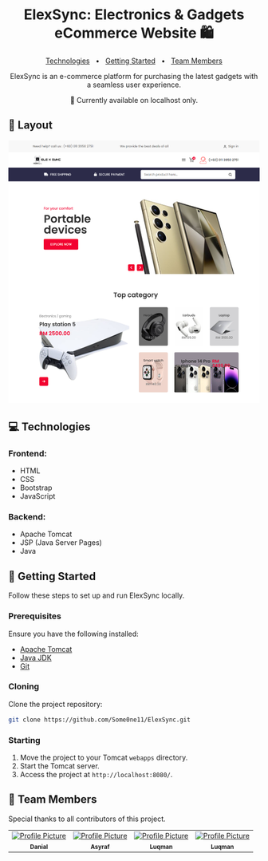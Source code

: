 
<h1 align="center" style="font-weight: bold;">ElexSync: Electronics & Gadgets eCommerce Website 🛍️</h1>

<p align="center">
<a href="#technologies">Technologies</a>
    <span>&nbsp; • &nbsp;</span>
<a href="#started">Getting Started</a>
    <span>&nbsp; • &nbsp;</span>
<a href="#team">Team Members</a>
</p>

<p align="center">ElexSync is an e-commerce platform for purchasing the latest gadgets with a seamless user experience.</p>

<p align="center">
🚀 Currently available on localhost only.
</p>

<h2 id="layout">🎨 Layout</h2>

<p align="center">
<img src="src/main/webapp/img/preview1.png" alt="ElexSync Homepage" width="1428">
</p>

<h2 id="technologies">💻 Technologies</h2>

### Frontend:
- HTML
- CSS
- Bootstrap
- JavaScript

### Backend:
- Apache Tomcat
- JSP (Java Server Pages)
- Java

<h2 id="started">🚀 Getting Started</h2>

Follow these steps to set up and run ElexSync locally.

<h3>Prerequisites</h3>

Ensure you have the following installed:

- [Apache Tomcat](https://tomcat.apache.org/)
- [Java JDK](https://www.oracle.com/java/technologies/javase-downloads.html)
- [Git](https://git-scm.com/)

<h3>Cloning</h3>

Clone the project repository:

```bash
git clone https://github.com/Some0ne11/ElexSync.git
```

<h3>Starting</h3>

1. Move the project to your Tomcat `webapps` directory.
2. Start the Tomcat server.
3. Access the project at `http://localhost:8080/`.

<h2 id="team">🤝 Team Members</h2>

<p>Special thanks to all contributors of this project.</p>
<table>
<tr>

<td align="center">
<a href="https://github.com/Some0ne11">
<img src="https://avatars.githubusercontent.com/u/122141550?v=4" width="100px;" alt="Profile Picture"/><br>
<sub>
<b>Danial</b>
</sub>
</a>
</td>

<td align="center">
<a href="https://github.com/asyrafmika">
<img src="https://avatars.githubusercontent.com/u/167151750?v=4" width="100px;" alt="Profile Picture"/><br>
<sub>
<b>Asyraf</b>
</sub>
</a>
</td>

<td align="center">
<a href="https://github.com/lookman04">
<img src="https://avatars.githubusercontent.com/u/191305158?v=4" width="100px;" alt="Profile Picture"/><br>
<sub>
<b>Luqman</b>
</sub>
</a>
</td>

<td align="center">
<a href="https://github.com/arqriz">
<img src="https://avatars.githubusercontent.com/u/187925967?v=4" width="100px;" alt="Profile Picture"/><br>
<sub>
<b>Luqman</b>
</sub>
</a>
</td>

</tr>
</table>
